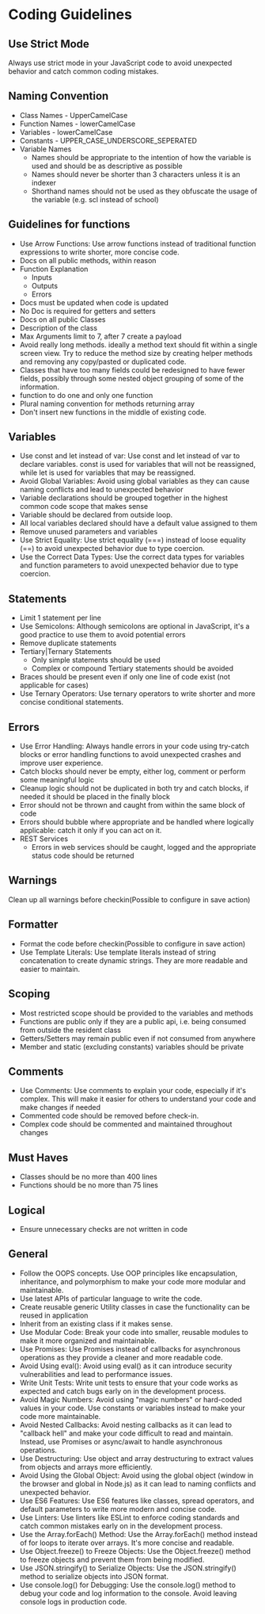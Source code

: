 # Coding Guidelines

## Use Strict Mode

Always use strict mode in your JavaScript code to avoid unexpected behavior and catch common coding mistakes.

## Naming Convention

- Class Names - UpperCamelCase
- Function Names - lowerCamelCase
- Variables - lowerCamelCase
- Constants - UPPER_CASE_UNDERSCORE_SEPERATED
- Variable Names
  - Names should be appropriate to the intention of how the variable is used and should be as descriptive as possible
  - Names should never be shorter than 3 characters unless it is an indexer
  - Shorthand names should not be used as they obfuscate the usage of the variable (e.g. scl instead of school)

## Guidelines for functions

- Use Arrow Functions: Use arrow functions instead of traditional function expressions to write shorter, more concise code.
- Docs on all public methods, within reason
- Function Explanation
  - Inputs
  - Outputs
  - Errors
- Docs must be updated when code is updated
- No Doc is required for getters and setters
- Docs on all public Classes
- Description of the class
- Max Arguments limit to 7, after 7 create a payload
- Avoid really long methods. ideally a method text should fit within a single screen view. Try to reduce the method size by creating helper methods and removing any copy/pasted or duplicated code.
- Classes that have too many fields could be redesigned to have fewer fields,  possibly through some nested object grouping of some of the information.
- function to do one and only one function
- Plural naming convention for methods returning array
- Don't insert new functions in the middle of existing code.

## Variables

- Use const and let instead of var: Use const and let instead of var to declare variables. const is used for variables that will not be reassigned, while let is used for variables that may be reassigned.
- Avoid Global Variables: Avoid using global variables as they can cause naming conflicts and lead to unexpected behavior
- Variable declarations should be grouped together in the highest common code scope that makes sense
- Variable should be declared from outside loop.
- All local variables declared should have a default value assigned to them
- Remove unused parameters and variables
- Use Strict Equality: Use strict equality (===) instead of loose equality (==) to avoid unexpected behavior due to type coercion.
- Use the Correct Data Types: Use the correct data types for variables and function parameters to avoid unexpected behavior due to type coercion.

## Statements

- Limit 1 statement per line
- Use Semicolons: Although semicolons are optional in JavaScript, it's a good practice to use them to avoid potential errors
- Remove duplicate statements
- Tertiary|Ternary Statements
  - Only simple statements should be used
  - Complex or compound Tertiary statements should be avoided
- Braces should be present even if only one line of code exist (not applicable for cases)
- Use Ternary Operators: Use ternary operators to write shorter and more concise conditional statements.

## Errors

- Use Error Handling: Always handle errors in your code using try-catch blocks or error handling functions to avoid unexpected crashes and improve user experience.
- Catch blocks should never be empty, either log, comment or perform some meaningful logic
- Cleanup logic should not be duplicated in both try and catch blocks, if needed it should be placed in the finally block
- Error should not be thrown and caught from within the same block of code
- Errors should bubble where appropriate and be handled where logically applicable: catch it only if you can act on it.
- REST Services
  - Errors in web services should be caught, logged and the appropriate status code should be returned

## Warnings

Clean up all warnings before checkin(Possible to configure in save action)

## Formatter

- Format the code before checkin(Possible to configure in save action)
- Use Template Literals: Use template literals instead of string concatenation to create dynamic strings. They are more readable and easier to maintain.

## Scoping

- Most restricted scope should be provided to the variables and methods
- Functions are public only if they are a public api, i.e. being consumed from outside the resident class
- Getters/Setters may remain public even if not consumed from anywhere
- Member and static (excluding constants) variables should be private

## Comments

- Use Comments: Use comments to explain your code, especially if it's complex. This will make it easier for others to understand your code and make changes if needed
- Commented code should be removed before check-in.
- Complex code should be commented and maintained throughout changes

## Must Haves

- Classes should be no more than 400 lines
- Functions should be no more than 75 lines

## Logical

- Ensure unnecessary checks are not written in code

## General

- Follow the OOPS concepts. Use OOP principles like encapsulation, inheritance, and polymorphism to make your code more modular and maintainable.
- Use latest APIs of particular language to write the code.
- Create reusable generic Utility classes in case the functionality can be reused in application
- Inherit from an existing class if it makes sense.
- Use Modular Code: Break your code into smaller, reusable modules to make it more organized and maintainable.
- Use Promises: Use Promises instead of callbacks for asynchronous operations as they provide a cleaner and more readable code.
- Avoid Using eval(): Avoid using eval() as it can introduce security vulnerabilities and lead to performance issues.
- Write Unit Tests: Write unit tests to ensure that your code works as expected and catch bugs early on in the development process.
- Avoid Magic Numbers: Avoid using "magic numbers" or hard-coded values in your code. Use constants or variables instead to make your code more maintainable.
- Avoid Nested Callbacks: Avoid nesting callbacks as it can lead to "callback hell" and make your code difficult to read and maintain. Instead, use Promises or async/await to handle asynchronous operations.
- Use Destructuring: Use object and array destructuring to extract values from objects and arrays more efficiently.
- Avoid Using the Global Object: Avoid using the global object (window in the browser and global in Node.js) as it can lead to naming conflicts and unexpected behavior.
- Use ES6 Features: Use ES6 features like classes, spread operators, and default parameters to write more modern and concise code.
- Use Linters: Use linters like ESLint to enforce coding standards and catch common mistakes early on in the development process.
- Use the Array.forEach() Method: Use the Array.forEach() method instead of for loops to iterate over arrays. It's more concise and readable.
- Use Object.freeze() to Freeze Objects: Use the Object.freeze() method to freeze objects and prevent them from being modified.
- Use JSON.stringify() to Serialize Objects: Use the JSON.stringify() method to serialize objects into JSON format.
- Use console.log() for Debugging: Use the console.log() method to debug your code and log information to the console. Avoid leaving console logs in production code.
